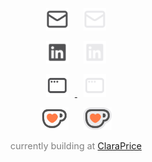 <div align="center">

<a href="mailto:jung.michaelh@gmail.com#gh-light-mode-only" target="_blank"><img src="./email.svg#gh-light-mode-only" height="36" alt="email" style="margin: 0 10px; opacity: 0.8;" /></a>
<a href="mailto:jung.michaelh@gmail.com#gh-dark-mode-only" target="_blank"><img src="./email-dark.svg#gh-dark-mode-only" height="36" alt="email" style="margin: 0 10px; opacity: 0.8;" /></a>

<a href="https://www.linkedin.com/in/michael-h-jung/#gh-light-mode-only" target="_blank"><img src="./linkedin.svg#gh-light-mode-only" height="36" alt="linkedin" style="margin: 0 10px; opacity: 0.8;" /></a>
<a href="https://www.linkedin.com/in/michael-h-jung/#gh-dark-mode-only" target="_blank"><img src="./linkedin-dark.svg#gh-dark-mode-only" height="36" alt="linkedin" style="margin: 0 10px; opacity: 0.8;" /></a>

<a href="https://www.michaelhjung.com#gh-light-mode-only" target="_blank"><img src="./window.svg#gh-light-mode-only" height="36" alt="portfolio" style="margin: 0 10px; opacity: 0.8;" />
</a>
<a href="https://www.michaelhjung.com#gh-dark-mode-only" target="_blank"><img src="./window-dark.svg#gh-dark-mode-only" height="36" alt="portfolio" style="margin: 0 10px; opacity: 0.8;" /></a>

<a href="https://ko-fi.com/michaelhjung#gh-light-mode-only" target="_blank"><img src="./kofi.svg#gh-light-mode-only" height="36" alt="ko-fi" style="margin: 0 10px; opacity: 0.8;" /></a>
<a href="https://ko-fi.com/michaelhjung#gh-dark-mode-only" target="_blank"><img src="./kofi-dark.svg#gh-dark-mode-only" height="36" alt="ko-fi" style="margin: 0 10px; opacity: 0.8;" /></a>

<p align="center" style="font-size: 0.9rem; color: gray;">
  currently building at <a href="https://www.claraprice.com/team" target="_blank" rel="noopener noreferrer">ClaraPrice</a>
</p>

</div>
